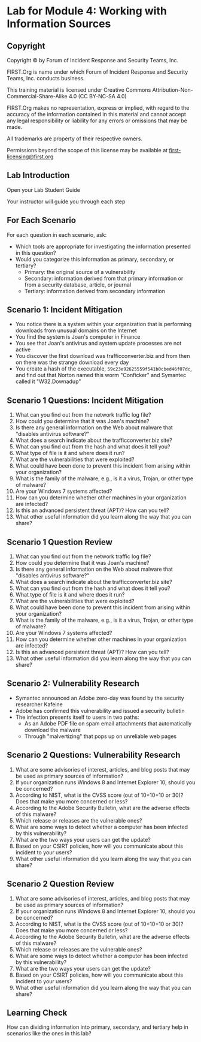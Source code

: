 # Lab for Module 4: Working with Information Sources

## Copyright

Copyright © by Forum of Incident Response and Security Teams, Inc.

FIRST.Org is name under which Forum of Incident Response and Security Teams, Inc. conducts business.

This training material is licensed under Creative Commons Attribution-Non-Commercial-Share-Alike 4.0 (CC BY-NC-SA 4.0)

FIRST.Org makes no representation, express or implied, with regard to the accuracy of the information contained in this material and cannot accept any legal responsibility or liability for any errors or omissions that may be made.

All trademarks are property of their respective owners.

Permissions beyond the scope of this license may be available at first-licensing@first.org

## Lab Introduction

Open your Lab Student Guide

Your instructor will guide you through each step

## For Each Scenario

For each question in each scenario, ask:

- Which tools are appropriate for investigating the information presented in this question?
- Would you categorize this information as primary, secondary, or tertiary?
  - Primary: the original source of a vulnerability
  - Secondary: information derived from that primary information or from a security database, article, or journal
  - Tertiary: information derived from secondary information

## Scenario 1: Incident Mitigation

- You notice there is a system within your organization that is performing downloads from unusual domains on the Internet
- You find the system is Joan's computer in Finance
- You see that Joan's antivirus and system update processes are not active
- You discover the first download was trafficconverter.biz and from then on there was the strange download every day
- You create a hash of the executable, `59c23e92625559f541b0cbed46f07dc`, and find out that Norton named this worm "Conficker" and Symantec called it "W32.Downadup"

## Scenario 1 Questions: Incident Mitigation

1. What can you find out from the network traffic log file?
1. How could you determine that it was Joan's machine?
1. Is there any general information on the Web about malware that "disables antivirus software?"
1. What does a search indicate about the trafficconverter.biz site?
1. What can you find out from the hash and what does it tell you?
1. What type of file is it and where does it run?
1. What are the vulnerabilities that were exploited?
1. What could have been done to prevent this incident from arising within your organization?
1. What is the family of the malware, e.g., is it a virus, Trojan, or other type of malware?
1. Are your Windows 7 systems affected?
1. How can you determine whether other machines in your organization are infected?
1. Is this an advanced persistent threat (APT)? How can you tell?
1. What other useful information did you learn along the way that you can share?

## Scenario 1 Question Review

1. What can you find out from the network traffic log file?
1. How could you determine that it was Joan's machine?
1. Is there any general information on the Web about malware that "disables antivirus software?"
1. What does a search indicate about the trafficconverter.biz site?
1. What can you find out from the hash and what does it tell you?
1. What type of file is it and where does it run?
1. What are the vulnerabilities that were exploited?
1. What could have been done to prevent this incident from arising within your organization?
1. What is the family of the malware, e.g., is it a virus, Trojan, or other type of malware?
1. Are your Windows 7 systems affected?
1. How can you determine whether other machines in your organization are infected?
1. Is this an advanced persistent threat (APT)? How can you tell?
1. What other useful information did you learn along the way that you can share?

## Scenario 2: Vulnerability Research

- Symantec announced an Adobe zero-day was found by the security researcher Kafeine
- Adobe has confirmed this vulnerability and issued a security bulletin
- The infection presents itself to users in two paths:
  - As an Adobe PDF file on spam email attachments that automatically download the malware
  - Through "malvertizing" that pops up on unreliable web pages

## Scenario 2 Questions: Vulnerability Research

1. What are some advisories of interest, articles, and blog posts that may be used as primary sources of information?
1. If your organization runs Windows 8 and Internet Explorer 10, should you be concerned?
1. According to NIST, what is the CVSS score (out of 10+10+10 or 30)? Does that make you more concerned or less?
1. According to the Adobe Security Bulletin, what are the adverse effects of this malware?
1. Which release or releases are the vulnerable ones?
1. What are some ways to detect whether a computer has been infected by this vulnerability?
1. What are the two ways your users can get the update?
1. Based on your CSIRT policies, how will you communicate about this incident to your users?
1. What other useful information did you learn along the way that you can share?

## Scenario 2 Question Review

1. What are some advisories of interest, articles, and blog posts that may be used as primary sources of information?
1. If your organization runs Windows 8 and Internet Explorer 10, should you be concerned?
1. According to NIST, what is the CVSS score (out of 10+10+10 or 30)? Does that make you more concerned or less?
1. According to the Adobe Security Bulletin, what are the adverse effects of this malware?
1. Which release or releases are the vulnerable ones?
1. What are some ways to detect whether a computer has been infected by this vulnerability?
1. What are the two ways your users can get the update?
1. Based on your CSIRT policies, how will you communicate about this incident to your users?
1. What other useful information did you learn along the way that you can share?

## Learning Check

How can dividing information into primary, secondary, and tertiary help in scenarios like the ones in this lab?
